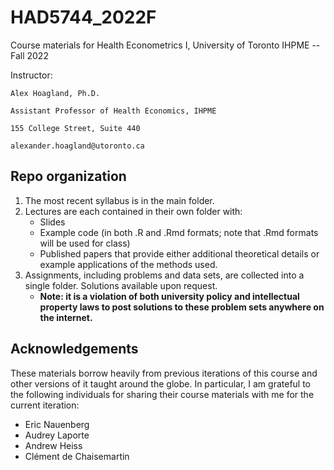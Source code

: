 # HAD5744_2022F
Course materials for Health Econometrics I, University of Toronto IHPME -- Fall 2022

Instructor: 

    Alex Hoagland, Ph.D. 
    
    Assistant Professor of Health Economics, IHPME
    
    155 College Street, Suite 440
    
    alexander.hoagland@utoronto.ca 
            
 ## Repo organization
 1. The most recent syllabus is in the main folder. 
 2. Lectures are each contained in their own folder with: 
     + Slides
     + Example code (in both .R and .Rmd formats; note that .Rmd formats will be used for class) 
     + Published papers that provide either additional theoretical details or example applications of the methods used. 
 3. Assignments, including problems and data sets, are collected into a single folder. Solutions available upon request. 
     + **Note: it is a violation of both university policy and intellectual property laws to post solutions to these problem sets anywhere on the internet.**

## Acknowledgements
These materials borrow heavily from previous iterations of this course and other versions of it taught around the globe. In particular, I am grateful to the following individuals for sharing their course materials with me for the current iteration: 
* Eric Nauenberg
* Audrey Laporte
* Andrew Heiss
* Clément de Chaisemartin
